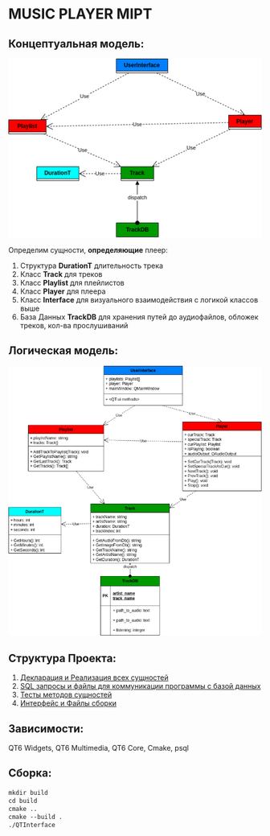 # MUSIC PLAYER MIPT

## Концептуальная модель:
![](https://github.com/fl4cko11/Music_Player_MIPT/blob/main/INTRODUCE/conceptual_model.png)

Определим сущности, **определяющие** плеер:
1) Структура **DurationT** длительность трека
2) Класс **Track** для треков
3) Класс **Playlist** для плейлистов
4) Класс **Player** для плеера
5) Класс **Interface** для визуального взаимодействия с логикой классов выше
6) База Данных **TrackDB** для хранения путей до аудиофайлов, обложек треков, кол-ва прослушиваний

## Логическая модель:
![](https://github.com/fl4cko11/Music_Player_MIPT/blob/main/INTRODUCE/logic_model.png)

## Структура Проекта:
1)  [Декларация и Реализация всех сущностей](https://github.com/fl4cko11/Music_Player_MIPT/tree/main/CPP_classes)
2)  [SQL запросы и файлы для коммуникации программы с базой данных](https://github.com/fl4cko11/Music_Player_MIPT/tree/main/SQL)
3)  [Тесты методов сущностей](https://github.com/fl4cko11/Music_Player_MIPT/tree/main/CPP_tests)
4)  [Интерфейс и Файлы сборки](https://github.com/fl4cko11/Music_Player_MIPT/tree/main/QTInterface)

## Зависимости:
QT6 Widgets, QT6 Multimedia, QT6 Core, Cmake, psql

## Сборка:
```cd Music_Player_MIPT/QTInterface
mkdir build
cd build
cmake ..
cmake --build .
./QTInterface
